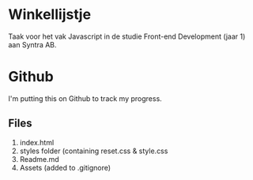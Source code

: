 # Winkellijstje

Taak voor het vak Javascript in de studie Front-end Development (jaar 1) aan Syntra AB.

# Github

I'm putting this on Github to track my progress.

## Files

1.  index.html
2.  styles folder (containing reset.css & style.css
3.  Readme.md
4.  Assets (added to .gitignore)
